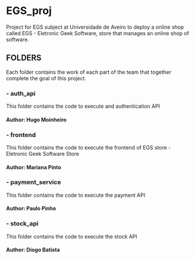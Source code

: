 # EGS_proj

Project for EGS subject at Universidade de Aveiro to deploy a online shop called EGS - Eletronic Geek Software, store that manages an online shop of software.

## FOLDERS

Each folder contains the work of each part of the team that together complete the goal of this project.

### - auth_api

This folder contains the code to execute and authentication API

#### Author: Hugo Moinheiro

### - frontend

This folder contains the code to execute the frontend of EGS store - Eletronic Geek Software Store

#### Author: Mariana Pinto

### - payment_service

This folder contains the code to execute the payment API

#### Author: Paulo Pinho

### - stock_api

This folder contains the code to execute the stock API

#### Author: Diogo Batista
